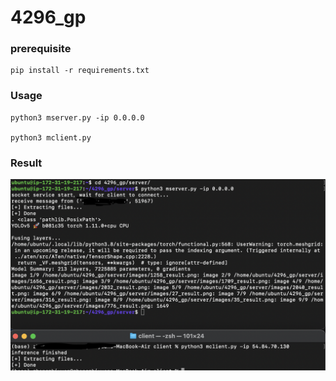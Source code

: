 # 4296_gp

### prerequisite

```
pip install -r requirements.txt
```

### Usage

```
python3 mserver.py -ip 0.0.0.0

python3 mclient.py
```

### Result

![demo](./demo.png)